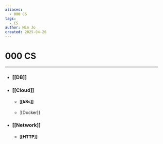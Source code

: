 ```yaml
---
aliases:
  - 000 CS
tags:
  - CS
author: Min Jo
created: 2025-04-26
---
```



# 000 CS 
---
- ### [[DB]]
- ### [[Cloud]]
	- #### [[k8s]]
	- [[Docker]]
- ### [[Network]]
	- #### [[HTTP]]

